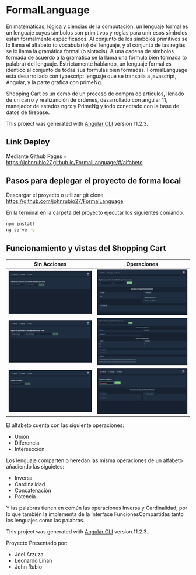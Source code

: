 # FormalLanguage

En matemáticas, lógica y ciencias de la computación, un lenguaje formal es un lenguaje cuyos símbolos son primitivos y reglas para unir esos símbolos están formalmente especificados. Al conjunto de los símbolos primitivos se lo llama el alfabeto (o vocabulario) del lenguaje, y al conjunto de las reglas se lo llama la gramática formal (o sintaxis). A una cadena de símbolos formada de acuerdo a la gramática se la llama una fórmula bien formada (o palabra) del lenguaje. Estrictamente hablando, un lenguaje formal es idéntico al conjunto de todas sus fórmulas bien formadas.
FormalLanguage esta desarrollado con typescript lenguaje que se transpila a javascript, Angular, y la parte grafica con primeNg.

Shopping Cart es un demo de un proceso de compra de articulos, llenado de un carro y realizanción  de ordenes, desarrollado con angular 11, manejador de estados ngrx y PrimeNg 
y todo conectado con la base de datos de firebase. 

This project was generated with [Angular CLI](https://github.com/angular/angular-cli) version 11.2.3.

## Link Deploy
Mediante Github Pages = https://johnrubio27.github.io/FormalLanguage/#/alfabeto

## Pasos para deplegar el proyecto de forma local

Descargar el proyecto o utilizar git clone https://github.com/johnrubio27/FormalLanguage

En la terminal en la carpeta del proyecto ejecutar los siguientes comando.

```bash
npm install
ng serve -o
```
## Funcionamiento y vistas del Shopping Cart
| Sin Acciones | Operaciones |
| --- | --- |
| ![SinOperacionesAlf](readme/alfabetosSinAnadir.png) | ![ConOperacionesAlf](readme/operacionesAlfabeto.png) |
| ![SinOperacionesLen](readme/lenguajesSinAnadir.png) | ![ConOperacionesLen](readme/operacionesLenguaje.png) |
| ![SinOperacionesPal](readme/palabraSinAnadir.png) | ![ConOperacionesPal](readme/operacionesPalabra.png) |

El alfabeto cuenta con las siguiente operaciones:
* Unión
* Diferencia
* Intersección

Los lenguaje comparten o heredan las misma operaciones de un alfabeto añadiendo las siguietes:
* Inversa
* Cardinalidad
* Concatenación
* Potencia

Y las palabras tienen en común las operaciones Inversa y Cardinalidad; por lo que también la implementa de la interface FuncionesCompartidas tanto los lenguajes como las palabras. 

This project was generated with [Angular CLI](https://github.com/angular/angular-cli) version 11.2.3.

Proyecto Presentado por:

* Joel Arzuza
* Leonardo Liñan
* John Rubio

